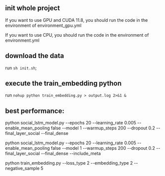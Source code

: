 ## init whole project
If you want to use GPU and CUDA 11.8, you should run the code in the environment of environment_gpu.yml

If you want to use CPU, you should run the code in the environment of environment.yml

## download the data

run  `sh init.sh`;

## execute the train_embedding python

run `nohup python train_embedding.py > output.log 2>&1 &`

## best performance:

 python social_lstm_model.py --epochs 20 --learning_rate 0.005 --enable_mean_pooling false --model 1 --warmup_steps 200 --dropout 0.2 --final_layer_social  --final_dense


 python social_lstm_model.py --epochs 20 --learning_rate 0.005 --enable_mean_pooling false --model 1 --warmup_steps 200 --dropout 0.2 --final_layer_social  --final_dense --include_meta

python train_embedding.py --loss_type 2 --embedding_type 2 --negative_sample 5